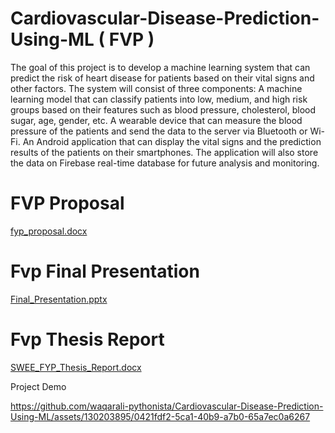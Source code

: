 # Cardiovascular-Disease-Prediction-Using-ML ( FVP )


The goal of this project is to develop a machine learning system that can predict the risk of heart disease for patients based on their vital signs and other factors. The system will consist of three components:
A machine learning model that can classify patients into low, medium, and high risk groups based on their features such as blood pressure, cholesterol, blood sugar, age, gender, etc.
A wearable device that can measure the blood pressure of the patients and send the data to the server via Bluetooth or Wi-Fi.
An Android application that can display the vital signs and the prediction results of the patients on their smartphones. The application will also store the data on Firebase real-time database for future analysis and monitoring.

# FVP Proposal 

[fyp_proposal.docx](https://github.com/waqarali-pythonista/Cardiovascular-Disease-Prediction-Using-ML/files/15157094/fyp_proposal.docx)




# Fvp Final Presentation 

[Final_Presentation.pptx](https://github.com/waqarali-pythonista/Cardiovascular-Disease-Prediction-Using-ML/files/15157099/Final_Presentation.pptx)


# Fvp Thesis Report 



[SWEE_FYP_Thesis_Report.docx](https://github.com/waqarali-pythonista/Cardiovascular-Disease-Prediction-Using-ML/files/15157103/SWEE_FYP_Thesis_Report.docx)


Project Demo 








https://github.com/waqarali-pythonista/Cardiovascular-Disease-Prediction-Using-ML/assets/130203895/0421fdf2-5ca1-40b9-a7b0-65a7ec0a6267








